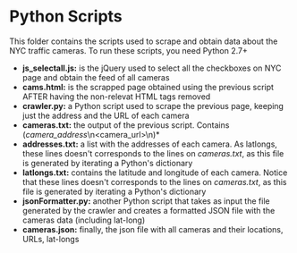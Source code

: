 # Python Scripts

This folder contains the scripts used to scrape and obtain data about the NYC traffic cameras. To run these scripts, you need Python 2.7+

* **js_selectall.js:** is the jQuery used to select all the checkboxes on NYC page and obtain the feed of all cameras
* **cams.html:** is the scrapped page obtained using the previous script AFTER having the non-relevat HTML tags removed
* **crawler.py:** a Python script used to scrape the previous page, keeping just the address and the URL of each camera
* **cameras.txt:** the output of the previous script. Contains (*camera_address*\n<camera_url>\n)*
* **addresses.txt:** a list with the addresses of each camera. As latlongs, these lines doesn't corresponds to the lines on *cameras.txt*, as this file is generated by iterating a Python's dictionary
* **latlongs.txt:** contains the latitude and longitude of each camera. Notice that these lines doesn't corresponds to the lines on *cameras.txt*, as this file is generated by iterating a Python's dictionary
* **jsonFormatter.py:** another Python script that takes as input the file generated by the crawler and creates a formatted JSON file with the cameras data (including lat-long)
* **cameras.json:** finally, the json file with all cameras and their locations, URLs, lat-longs
